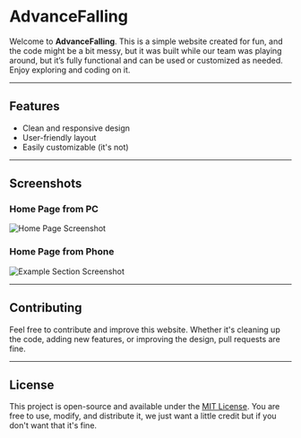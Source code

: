 # **AdvanceFalling**

Welcome to **AdvanceFalling**. This is a simple website created for fun, and the code might be a bit messy, but it was built while our team was playing around, but it’s fully functional and can be used or customized as needed. Enjoy exploring and coding on it.

---

## **Features**
- Clean and responsive design
- User-friendly layout
- Easily customizable (it's not)

---

## **Screenshots**

### **Home Page from PC**
![Home Page Screenshot](https://github.com/user-attachments/assets/6abe120f-307b-4fee-a1de-1450f08b5d94)

### **Home Page from Phone**
![Example Section Screenshot](https://github.com/user-attachments/assets/1c8cc395-366e-42b3-a959-457151ab1746)

---

## **Contributing**
Feel free to contribute and improve this website. Whether it's cleaning up the code, adding new features, or improving the design, pull requests are fine.

---

## **License**
This project is open-source and available under the [MIT License](LICENSE). You are free to use, modify, and distribute it, we just want a little credit but if you don't want that it's fine.
